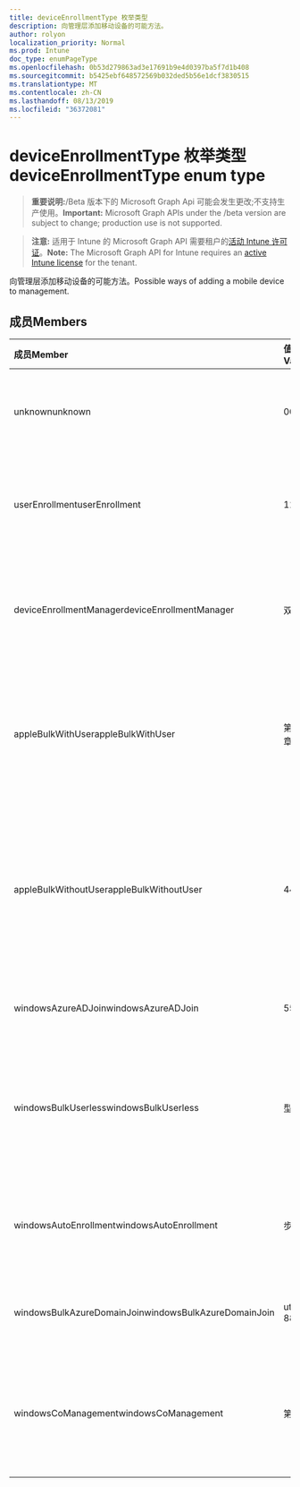 ```yaml
---
title: deviceEnrollmentType 枚举类型
description: 向管理层添加移动设备的可能方法。
author: rolyon
localization_priority: Normal
ms.prod: Intune
doc_type: enumPageType
ms.openlocfilehash: 0b53d279863ad3e17691b9e4d0397ba5f7d1b408
ms.sourcegitcommit: b5425ebf648572569b032ded5b56e1dcf3830515
ms.translationtype: MT
ms.contentlocale: zh-CN
ms.lasthandoff: 08/13/2019
ms.locfileid: "36372081"
---
```

# <a name="deviceenrollmenttype-enum-type"></a><span data-ttu-id="1b8bb-103">deviceEnrollmentType 枚举类型</span><span class="sxs-lookup"><span data-stu-id="1b8bb-103">deviceEnrollmentType enum type</span></span>

> <span data-ttu-id="1b8bb-104">**重要说明:**/Beta 版本下的 Microsoft Graph Api 可能会发生更改;不支持生产使用。</span><span class="sxs-lookup"><span data-stu-id="1b8bb-104">**Important:** Microsoft Graph APIs under the /beta version are subject to change; production use is not supported.</span></span>

> <span data-ttu-id="1b8bb-105">**注意:** 适用于 Intune 的 Microsoft Graph API 需要租户的[活动 Intune 许可证](https://go.microsoft.com/fwlink/?linkid=839381)。</span><span class="sxs-lookup"><span data-stu-id="1b8bb-105">**Note:** The Microsoft Graph API for Intune requires an [active Intune license](https://go.microsoft.com/fwlink/?linkid=839381) for the tenant.</span></span>

<span data-ttu-id="1b8bb-106">向管理层添加移动设备的可能方法。</span><span class="sxs-lookup"><span data-stu-id="1b8bb-106">Possible ways of adding a mobile device to management.</span></span>

## <a name="members"></a><span data-ttu-id="1b8bb-107">成员</span><span class="sxs-lookup"><span data-stu-id="1b8bb-107">Members</span></span>
|<span data-ttu-id="1b8bb-108">成员</span><span class="sxs-lookup"><span data-stu-id="1b8bb-108">Member</span></span>|<span data-ttu-id="1b8bb-109">值</span><span class="sxs-lookup"><span data-stu-id="1b8bb-109">Value</span></span>|<span data-ttu-id="1b8bb-110">说明</span><span class="sxs-lookup"><span data-stu-id="1b8bb-110">Description</span></span>|
|:---|:---|:---|
|<span data-ttu-id="1b8bb-111">unknown</span><span class="sxs-lookup"><span data-stu-id="1b8bb-111">unknown</span></span>|<span data-ttu-id="1b8bb-112">0</span><span class="sxs-lookup"><span data-stu-id="1b8bb-112">0</span></span>|<span data-ttu-id="1b8bb-113">默认值, 未收集注册类型。</span><span class="sxs-lookup"><span data-stu-id="1b8bb-113">Default value, enrollment type was not collected.</span></span>|
|<span data-ttu-id="1b8bb-114">userEnrollment</span><span class="sxs-lookup"><span data-stu-id="1b8bb-114">userEnrollment</span></span>|<span data-ttu-id="1b8bb-115">1</span><span class="sxs-lookup"><span data-stu-id="1b8bb-115">1</span></span>|<span data-ttu-id="1b8bb-116">通过 BYOD 通道的用户驱动的注册。</span><span class="sxs-lookup"><span data-stu-id="1b8bb-116">User driven enrollment through BYOD channel.</span></span>|
|<span data-ttu-id="1b8bb-117">deviceEnrollmentManager</span><span class="sxs-lookup"><span data-stu-id="1b8bb-117">deviceEnrollmentManager</span></span>|<span data-ttu-id="1b8bb-118">双面</span><span class="sxs-lookup"><span data-stu-id="1b8bb-118">2</span></span>|<span data-ttu-id="1b8bb-119">具有设备注册管理员帐户的用户注册。</span><span class="sxs-lookup"><span data-stu-id="1b8bb-119">User enrollment with a device enrollment manager account.</span></span>|
|<span data-ttu-id="1b8bb-120">appleBulkWithUser</span><span class="sxs-lookup"><span data-stu-id="1b8bb-120">appleBulkWithUser</span></span>|<span data-ttu-id="1b8bb-121">第三章</span><span class="sxs-lookup"><span data-stu-id="1b8bb-121">3</span></span>|<span data-ttu-id="1b8bb-122">使用用户质询的 Apple 批量注册。</span><span class="sxs-lookup"><span data-stu-id="1b8bb-122">Apple bulk enrollment with user challenge.</span></span> <span data-ttu-id="1b8bb-123">(DEP、Apple 配置器)</span><span class="sxs-lookup"><span data-stu-id="1b8bb-123">(DEP, Apple Configurator)</span></span>|
|<span data-ttu-id="1b8bb-124">appleBulkWithoutUser</span><span class="sxs-lookup"><span data-stu-id="1b8bb-124">appleBulkWithoutUser</span></span>|<span data-ttu-id="1b8bb-125">4</span><span class="sxs-lookup"><span data-stu-id="1b8bb-125">4</span></span>|<span data-ttu-id="1b8bb-126">没有用户质询的 Apple 批量注册。</span><span class="sxs-lookup"><span data-stu-id="1b8bb-126">Apple bulk enrollment without user challenge.</span></span> <span data-ttu-id="1b8bb-127">(DEP、Apple 配置器、移动配置)</span><span class="sxs-lookup"><span data-stu-id="1b8bb-127">(DEP, Apple Configurator, Mobile Config)</span></span>|
|<span data-ttu-id="1b8bb-128">windowsAzureADJoin</span><span class="sxs-lookup"><span data-stu-id="1b8bb-128">windowsAzureADJoin</span></span>|<span data-ttu-id="1b8bb-129">5</span><span class="sxs-lookup"><span data-stu-id="1b8bb-129">5</span></span>|<span data-ttu-id="1b8bb-130">Windows 10 Azure AD 加入。</span><span class="sxs-lookup"><span data-stu-id="1b8bb-130">Windows 10 Azure AD Join.</span></span>|
|<span data-ttu-id="1b8bb-131">windowsBulkUserless</span><span class="sxs-lookup"><span data-stu-id="1b8bb-131">windowsBulkUserless</span></span>|<span data-ttu-id="1b8bb-132">型</span><span class="sxs-lookup"><span data-stu-id="1b8bb-132">6</span></span>|<span data-ttu-id="1b8bb-133">通过带证书的 ICD 通过 ICD 进行的 Windows 10 批量注册。</span><span class="sxs-lookup"><span data-stu-id="1b8bb-133">Windows 10 Bulk enrollment through ICD with certificate.</span></span>|
|<span data-ttu-id="1b8bb-134">windowsAutoEnrollment</span><span class="sxs-lookup"><span data-stu-id="1b8bb-134">windowsAutoEnrollment</span></span>|<span data-ttu-id="1b8bb-135">步</span><span class="sxs-lookup"><span data-stu-id="1b8bb-135">7</span></span>|<span data-ttu-id="1b8bb-136">Windows 10 自动注册。</span><span class="sxs-lookup"><span data-stu-id="1b8bb-136">Windows 10 automatic enrollment.</span></span> <span data-ttu-id="1b8bb-137">(添加工作帐户)</span><span class="sxs-lookup"><span data-stu-id="1b8bb-137">(Add work account)</span></span>|
|<span data-ttu-id="1b8bb-138">windowsBulkAzureDomainJoin</span><span class="sxs-lookup"><span data-stu-id="1b8bb-138">windowsBulkAzureDomainJoin</span></span>|<span data-ttu-id="1b8bb-139">utf-8</span><span class="sxs-lookup"><span data-stu-id="1b8bb-139">8</span></span>|<span data-ttu-id="1b8bb-140">Windows 10 批量 Azure AD 加入。</span><span class="sxs-lookup"><span data-stu-id="1b8bb-140">Windows 10 bulk Azure AD Join.</span></span>|
|<span data-ttu-id="1b8bb-141">windowsCoManagement</span><span class="sxs-lookup"><span data-stu-id="1b8bb-141">windowsCoManagement</span></span>|<span data-ttu-id="1b8bb-142">第</span><span class="sxs-lookup"><span data-stu-id="1b8bb-142">9</span></span>|<span data-ttu-id="1b8bb-143">由 AutoPilot 或组策略触发的 Windows 10 协同管理。</span><span class="sxs-lookup"><span data-stu-id="1b8bb-143">Windows 10 Co-Management triggered by AutoPilot or Group Policy.</span></span>|



